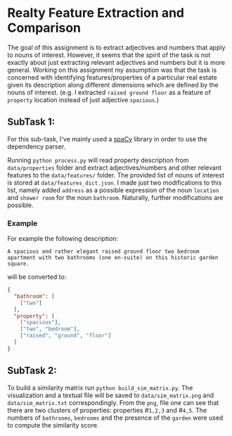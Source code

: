 # Realty Feature Extraction and Comparison

The goal of this assignment is to extract adjectives and numbers that apply to
nouns of interest. However, it seems that the spirit of the task is not exactly
about just extracting relevant adjectives and numbers but it is more general.
Working on this assignment my assumption was that the task is concerned with 
identifying features/properties of a particular real estate given its 
description along different dimensions which are defined by the nouns of 
interest. (e.g. I extracted ``raised ground floor`` as a feature of `property` 
location instead of just adjective `spacious`.)

## SubTask 1:
For this sub-task, I've mainly used a [spaCy](https://spacy.io/) library in 
order to use the dependency parser.

Running `python process.py` will read property description from 
`data/properties` folder and extract adjectives/numbers and other relevant 
features to the `data/features/` folder.
The provided list of nouns of interest is stored at `data/features_dict.json`.
I made just two modifications to this list, namely added `address` as a possible
expression of the noun `location` and `shower room` for the noun `bathroom`.
Naturally, further modifications are possible.

### Example
For example the following description:
```text
A spacious and rather elegant raised ground floor two bedroom apartment with two bathrooms (one en-suite) on this historic garden square.
```
will be converted to:
```json
{
  "bathroom": [
    ["two"]
  ],
  "property": [
    ["spacious"],
    ["two", "bedroom"],
    ["raised", "ground", "floor"]
  ]
}
```

## SubTask 2:
To build a similarity matrix run `python build_sim_matrix.py`. The visualization 
and a textual file will be saved to `data/sim_matrix.png` and 
`data/sim_matrix.txt` correspondingly. From the `png`, file one can see that 
there are two clusters of properties: properties #`1,2,3` and #`4,5`.
The numbers of `bathrooms`, `bedrooms` and the presence of the `garden` were 
used to compute the similarity score.
